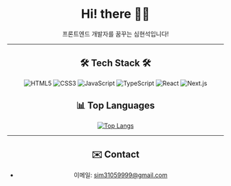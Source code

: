 <div align="center">

# Hi! there 👋🏻

프론트엔드 개발자를 꿈꾸는 심현석입니다!

---

## 🛠 Tech Stack 🛠

![HTML5](https://img.shields.io/badge/HTML5-E34F26?style=flat&logo=html5&logoColor=white)
![CSS3](https://img.shields.io/badge/CSS3-1572B6?style=flat&logo=css3&logoColor=white)
![JavaScript](https://img.shields.io/badge/JavaScript-F7DF1E?style=flat&logo=javascript&logoColor=black)
![TypeScript](https://img.shields.io/badge/TypeScript-3178C6?style=flat&logo=typescript&logoColor=white)
![React](https://img.shields.io/badge/React-20232A?style=flat&logo=react&logoColor=61DAFB)
![Next.js](https://img.shields.io/badge/Next.js-000000?style=flat&logo=nextdotjs&logoColor=white)

## 📊 Top Languages

[![Top Langs](https://github-readme-stats.vercel.app/api/top-langs/?username=simuseokyun&layout=compact&theme=default)](https://github.com/anuraghazra/github-readme-stats)

---

## ✉️ Contact

- 이메일: sim31059999@gmail.com

</div>
